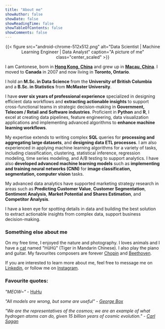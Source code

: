 ```yaml
---
title: "About me"
showAuthor: false
showDate: false
showReadingTime: false
showTableOfContents: false
showComments: false
---
```


<center>
{{< figure
    src="android-chrome-512x512.png"
    alt="Data Scientist | Machine Learning Engineer | Data Analyst"
    caption="A picture of me"
    class="center_scaled"
    >}}
</center>

I am Cantonese, born in [**Hong Kong, China**](https://www.google.com/maps/place/Hong+Kong/@22.3523907,113.8097704,10z) and grew up in [**Macau, China**](https://www.google.com/maps/place/Macau,+Macao/@22.1981955,113.5249235). I moved to **Canada** in 2007 and now living in **Toronto, Ontario**.

I hold an **M.Sc. in Data Science** from the **University of British Columbia** and a **B.Sc. in Statistics** from **McMaster University**. 

I have **over six years of professional experience** specialized in designing efficient data workflows and **extracting actionable 
insights** to support cross-functional teams in strategic decision-making in **Government, Telecom / Retail and Software industries**. Proficient in **Python** and **R**, I excel at creating 
data pipelines, feature engineering, data visualization applications and implementing advanced algorithms to **enhance machine learning workflows**. 

My expertise extends to writing complex **SQL** queries for **processing and aggregating large datasets**, and **designing 
data ETL processes**. I am also experienced in applying machine learning algorithms for a variety of tasks, including classification, clustering, 
statistical inference, regression modeling, time series modeling, and A/B testing to support analytics. 
I have also **developed advanced machine learning models** such as **implementing and training neural networks (CNN)** for **image classification, segmentation, computer vision** tasks. 

My advanced data analytics have supported marketing strategy research in areas such as **Predicting Customer Value**, 
**Customer Segmentation**, **Sentiment Analysis**, **Market Potential and Shares Estimation**, and **Competitor Analysis**. 

I have a keen eye for spotting details in data and building the best solution to extract actionable insights from complex data, support business decision-making.

### Something else about me

On my free time, I enjoyed the nature and photography. I loves animals and I have a [cat](https://www.instagram.com/p/C8I2xdausgC/?utm_source=ig_web_copy_link&igsh=MzRlODBiNWFlZA==) named "HǔHǔ" (Tiger in Mandarin Chinese).
I also play the piano and guitar. My favourites composers are forever [Chopin](https://en.wikipedia.org/wiki/Fr%C3%A9d%C3%A9ric_Chopin) and [Beethoven](https://en.wikipedia.org/wiki/Ludwig_van_Beethoven).

If you are interested to learn more about me, feel free to message me on [Linkedin](https://www.linkedin.com/in/steven-lio/), or follow me on [Instagram](https://www.instagram.com/stevenlio/).

### Favourite quotes:

*"MEOW~"* - [HuHu](https://www.instagram.com/p/C8I2xdausgC/?utm_source=ig_web_copy_link&igsh=MzRlODBiNWFlZA==)

*"All models are wrong, but some are useful" - [George Box](https://en.wikipedia.org/wiki/All_models_are_wrong#Quotations_of_George_Box)*

*"We are the representatives of the cosmos; we are an example of what hydrogen atoms can do, given 15 billion years of cosmic evolution." - [Carl Sagan](https://en.wikipedia.org/wiki/Carl_Sagan)*